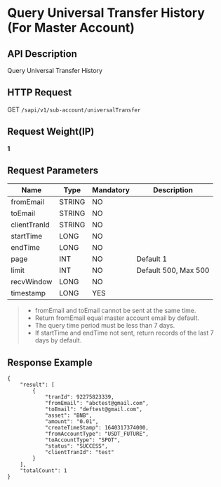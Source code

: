 # Query Universal Transfer History (For Master Account) 

## API Description​

Query Universal Transfer History

## HTTP Request​

GET `/sapi/v1/sub-account/universalTransfer`

## Request Weight(IP)​

**1**

## Request Parameters​

| Name | Type | Mandatory | Description |
| --- | --- | --- | --- |
| fromEmail | STRING | NO |  |
| toEmail | STRING | NO |  |
| clientTranId | STRING | NO |  |
| startTime | LONG | NO |  |
| endTime | LONG | NO |  |
| page | INT | NO | Default 1 |
| limit | INT | NO | Default 500, Max 500 |
| recvWindow | LONG | NO |  |
| timestamp | LONG | YES |  |

> * fromEmail and toEmail cannot be sent at the same time.
> * Return fromEmail equal master account email by default.
> * The query time period must be less than 7 days.
> * If startTime and endTime not sent, return records of the last 7 days by default.

## Response Example​

```
{  
    "result": [  
        {  
            "tranId": 92275823339,  
            "fromEmail": "abctest@gmail.com",  
            "toEmail": "deftest@gmail.com",  
            "asset": "BNB",  
            "amount": "0.01",  
            "createTimeStamp": 1640317374000,  
            "fromAccountType": "USDT_FUTURE",  
            "toAccountType": "SPOT",  
            "status": "SUCCESS",  
            "clientTranId": "test"  
        }  
    ],  
    "totalCount": 1  
}
```

